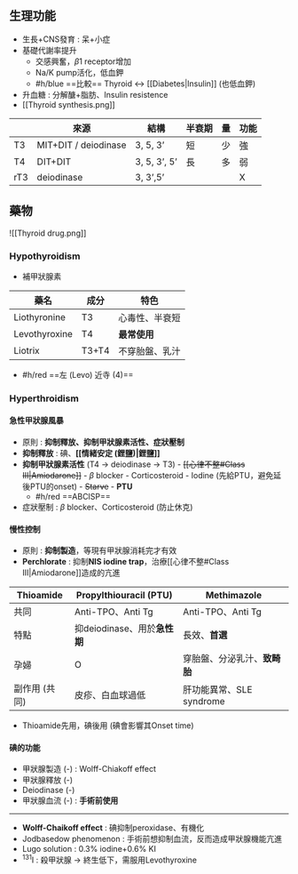## 生理功能
- 生長+CNS發育 : 呆+小症
- 基礎代謝率提升
	- 交感興奮，$\beta1$ receptor增加
	- Na/K pump活化，低血鉀
	- #h/blue ==比較== Thyroid <-> [[Diabetes|Insulin]] (也低血鉀)
- 升血糖 : 分解醣+脂肪、Insulin resistence
- [[Thyroid synthesis.png]]

|     | 來源                 | 結構         | 半衰期 | 量 | 功能 |
|-----|----------------------|--------------|--------|----|------|
| T3  | MIT+DIT / deiodinase | 3, 5, 3’     | 短     | 少 | 強   |
| T4  | DIT+DIT              | 3, 5, 3’, 5’ | 長     | 多 | 弱   |
| rT3 | deiodinase           | 3, 3’,5’     |        |    | X    |
## 藥物
![[Thyroid drug.png]]
### Hypothyroidism
- 補甲狀腺素

| 藥名          | 成分  | 特色           |
|---------------|-------|----------------|
| Liothyronine  | T3    | 心毒性、半衰短 |
| Levothyroxine | T4    | **最常使用**       |
| Liotrix       | T3+T4 | 不穿胎盤、乳汁 |
- #h/red ==左 (Levo) 近寺 (4)==
### Hyperthroidism
#### 急性甲狀腺風暴
- 原則 : **抑制釋放、抑制甲狀腺素活性、症狀壓制**
- **抑制釋放** : 碘、**[[情緒安定 (鋰鹽)|鋰鹽]]**
- **抑制甲狀腺素活性** (T4 -> deiodinase -> T3)
		- ~~[[心律不整#Class III|Amiodarone]]~~
		- $\beta$ blocker
		- Corticosteroid
		- Iodine (先給PTU，避免延後PTU的onset)
		- ~~Starve~~
		- **PTU**
	- #h/red ==ABCISP==
- 症狀壓制 : $\beta$ blocker、Corticosteroid (防止休克)
#### 慢性控制
- 原則 : **抑制製造**，等現有甲狀腺消耗完才有效
- **Perchlorate** : 抑制**NIS iodine trap**，治療[[心律不整#Class III|Amiodarone]]造成的亢進

|Thioamide      | Propylthiouracil (PTU)   | Methi**mazole**              |
|---------------|--------------------------|--------------------------|
| 共同          | Anti-TPO、Anti Tg        |  Anti-TPO、Anti Tg        |
| 特點          | 抑deiodinase、用於**急性期** | 長效、**首選**               |
| 孕婦          | O                        | 穿胎盤、分泌乳汁、**致畸胎** |
| 副作用 (共同) | 皮疹、白血球過低         | 肝功能異常、SLE syndrome |
- Thioamide先用，碘後用 (碘會影響其Onset time)
#### 碘的功能
- 甲狀腺製造 (-) : Wolff-Chiakoff effect
- 甲狀腺釋放 (-)
- Deiodinase (-)
- 甲狀腺血流 (-) : **手術前使用**
***
- **Wolff-Chaikoff effect** : 碘抑制peroxidase、有機化
- Jodbasedow phenomenon : 手術前想抑制血流，反而造成甲狀腺機能亢進
- Lugo solution : 0.3% iodine+0.6% KI
- $^{131}$I : 殺甲狀腺 -> 終生低下，需服用Levothyroxine